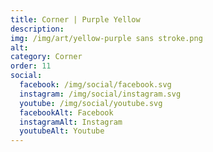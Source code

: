 ```yaml
---
title: Corner | Purple Yellow
description: 
img: /img/art/yellow-purple sans stroke.png
alt: 
category: Corner
order: 11
social:
  facebook: /img/social/facebook.svg
  instagram: /img/social/instagram.svg
  youtube: /img/social/youtube.svg
  facebookAlt: Facebook
  instagramAlt: Instagram
  youtubeAlt: Youtube
---
```

